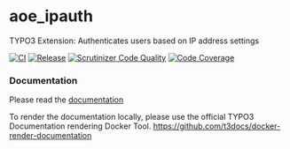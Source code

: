 aoe_ipauth
==========

TYPO3 Extension: Authenticates users based on IP address settings

[![CI](https://github.com/aoepeople/aoe_ipauth/workflows/CI/badge.svg?branch=master)](https://github.com/aoepeople/aoe_ipauth/actions)
[![Release](https://github.com/aoepeople/aoe_ipauth/workflows/DEPLOY/badge.svg?branch=master)](https://github.com/aoepeople/aoe_ipauth/actions)
[![Scrutinizer Code Quality](https://scrutinizer-ci.com/g/AOEpeople/aoe_ipauth/badges/quality-score.png?b=master)](https://scrutinizer-ci.com/g/AOEpeople/aoe_ipauth/?branch=master)
[![Code Coverage](https://scrutinizer-ci.com/g/AOEpeople/aoe_ipauth/badges/coverage.png?b=master)](https://scrutinizer-ci.com/g/AOEpeople/aoe_ipauth/?branch=master)

### Documentation
Please read the [documentation](https://docs.typo3.org/typo3cms/extensions/aoe_ipauth/)

To render the documentation locally, please use the official TYPO3 Documentation rendering Docker Tool.
<https://github.com/t3docs/docker-render-documentation>
